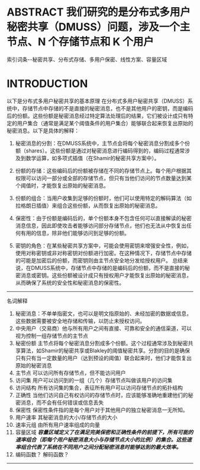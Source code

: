 # ABSTRACT 我们研究的是分布式多用户秘密共享（DMUSS）问题，涉及一个主节点、N 个存储节点和 K 个用户
索引词条--秘密共享、分布式存储、多用户保密、线性方案、容量区域
# INTRODUCTION
以下是分布式多用户秘密共享的基本原理
在分布式多用户秘密共享（DMUSS）系统中，存储节点中存储的不是直接的秘密消息，也不是其他用户的密钥，而是编码后的份额。这些份额是秘密消息经过特定算法处理后的结果，它们被设计成只有特定的用户集合（通常是满足某个阈值条件的用户集合）能够联合起来恢复出原始的秘密消息。以下是具体的解释：

1. 秘密消息的分割：在DMUSS系统中，主节点会将每个秘密消息分割成多个份额（shares）。这些份额是通过对秘密消息进行编码得到的，编码过程通常涉及到数学运算，如多项式插值（在Shamir的秘密共享方案中）。

2. 份额的存储：这些编码后的份额被存储在不同的存储节点上。每个用户根据其权限可以访问一部分或全部的存储节点，但只有当他们访问的节点数量达到某个阈值时，才能恢复出原始的秘密消息。

3. 份额的组合：当用户收集到足够的份额时，他们可以使用特定的解码算法（如拉格朗日插值）来组合这些份额，从而恢复出原始的秘密消息。

4. 保密性：由于份额是编码后的，单个份额本身不包含任何可以直接解读的秘密消息信息，因此即使攻击者能够访问部分存储节点，他们也无法从中恢复出任何有用的信息，除非他们能够访问到足够的份额。

5. 密钥的角色：在某些秘密共享方案中，可能会使用密钥来增强安全性，例如，使用对称密钥或非对称密钥对份额进行加密。在这种情况下，存储节点中存储的可能是加密后的份额，而密钥则由主节点安全地分发给授权用户。
总结来说，在DMUSS系统中，存储节点中存储的是编码后的份额，而不是直接的秘密消息或密钥。这些份额被设计成只有授权用户才能恢复出原始的秘密消息，从而确保了系统的安全性和秘密消息的保密性。
---
名词解释
1. 秘密消息：不单单指密文，也可以是明文指原始的、未经加密的数据或信息，这些数据需要被安全地存储和传输，以防止未授权访问。
2. 中央用户（交易商）他与所有用户之间有直接、可靠和安全的通信渠道，可以视为控制一组存储节点的主节点
3. 秘密份额 主节点将每个秘密消息分割成多个份额。这个过程通常涉及到秘密共享算法，如Shamir的秘密共享或Blakley的阈值秘密共享。分割的目的是确保只有只有当一定数量的用户（达到预设的阈值）联合起来时，他们才能恢复出原始的秘密消息
4. 主节点 可以访问所有存储节点，但不能访问用户
5. 访问集 用户可以访问到的一组（几个）存储节点叫做该用户的访问集
6. 访问结构 所有访问集的集合，表征所有用户可以访问存储节点的拓扑结构
7. 正确性 当他们访问自己有权访问的存储节点时，应该能够准确地重建他们的秘密消息，而不会有任何错误或信息丢失
8. 保密性 保密性条件指的是每个用户对于其他用户的独立秘密消息一无所知。
9. 用户速率 其秘密消息的大小/存储节点的大小
10. 速率元组 由所有用户速率组成的向量
11. 容量区域 **_容量区域定义了在满足完美保密和正确性条件的前提下，所有可能的速率组合（即每个用户秘密消息大小与存储节点大小的比例）的集合。这些速率组合代表了系统在不同用户之间分配秘密消息时能够达到的最大效率。_**
12. 编码函数？ 解码函数？
---
